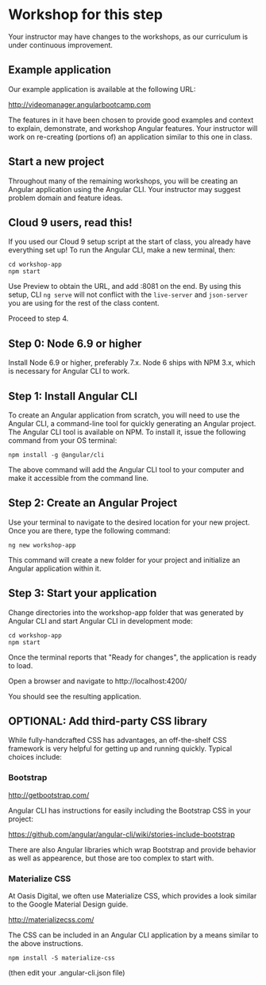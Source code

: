 # Workshop for this step

Your instructor may have changes to the workshops, as our curriculum
is under continuous improvement.

## Example application

Our example application is available at the following URL:

http://videomanager.angularbootcamp.com

The features in it have been chosen to provide good examples and
context to explain, demonstrate, and workshop Angular features. Your
instructor will work on re-creating (portions of) an application
similar to this one in class.

## Start a new project

Throughout many of the remaining workshops, you will be creating an
Angular application using the Angular CLI. Your instructor may suggest
problem domain and feature ideas.

## Cloud 9 users, read this!

If you used our Cloud 9 setup script at the start of class, you
already have everything set up! To run the Angular CLI, make a new
terminal, then:

```
cd workshop-app
npm start
```

Use Preview to obtain the URL, and add :8081 on the end. By using this
setup, CLI `ng serve` will not conflict with the `live-server` and
`json-server` you are using for the rest of the class content.

Proceed to step 4.

## Step 0: Node 6.9 or higher

Install Node 6.9 or higher, preferably 7.x. Node 6 ships with NPM 3.x,
which is necessary for Angular CLI to work.

## Step 1: Install Angular CLI

To create an Angular application from scratch, you will need to use
the Angular CLI, a command-line tool for quickly generating an Angular
project. The Angular CLI tool is available on NPM. To install it,
issue the following command from your OS terminal:

```
npm install -g @angular/cli
```

The above command will add the Angular CLI tool to your computer and
make it accessible from the command line.

## Step 2: Create an Angular Project

Use your terminal to navigate to the desired location for your new
project. Once you are there, type the following command:

```
ng new workshop-app
```

This command will create a new folder for your project and initialize
an Angular application within it.

## Step 3: Start your application

Change directories into the workshop-app folder that was generated by
Angular CLI and start Angular CLI in development mode:

```
cd workshop-app
npm start
```

Once the terminal reports that "Ready for changes", the
application is ready to load.

Open a browser and navigate to http://localhost:4200/

You should see the resulting application.

## OPTIONAL: Add third-party CSS library

While fully-handcrafted CSS has advantages, an off-the-shelf CSS
framework is very helpful for getting up and running quickly. Typical
choices include:

### Bootstrap

http://getbootstrap.com/

Angular CLI has instructions for easily including the Bootstrap CSS in
your project:

https://github.com/angular/angular-cli/wiki/stories-include-bootstrap

There are also Angular libraries which wrap Bootstrap and provide
behavior as well as appearence, but those are too complex to start with.

### Materialize CSS

At Oasis Digital, we often use Materialize CSS, which provides a look
similar to the Google Material Design guide.

http://materializecss.com/

The CSS can be included in an Angular CLI application by a means
similar to the above instructions.

```
npm install -S materialize-css
```

(then edit your .angular-cli.json file)

